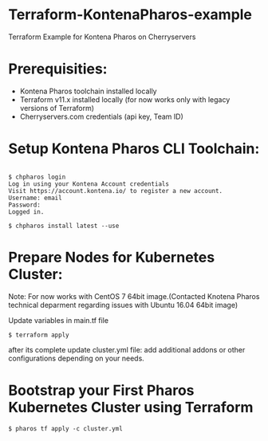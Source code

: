 # Terraform-KontenaPharos-example
Terraform Example for Kontena Pharos on Cherryservers

# Prerequisities:
* Kontena Pharos toolchain installed locally
* Terraform v11.x installed locally (for now works only with legacy versions of Terraform) 
* Cherryservers.com credentials (api key, Team ID)

# Setup Kontena Pharos CLI Toolchain:

```$ curl -s https://get.pharos.sh | bash

$ chpharos login
Log in using your Kontena Account credentials
Visit https://account.kontena.io/ to register a new account.
Username: email
Password:
Logged in.

$ chpharos install latest --use
```
# Prepare Nodes for Kubernetes Cluster:

Note: For now works with CentOS 7 64bit image.(Contacted Knotena Pharos technical deparment regarding issues with Ubuntu 16.04 64bit image)

Update variables in main.tf file

```
$ terraform apply
```
after its complete update cluster.yml file:
add additional addons or other configurations depending on your needs.

# Bootstrap your First Pharos Kubernetes Cluster using Terraform

```
$ pharos tf apply -c cluster.yml
```
